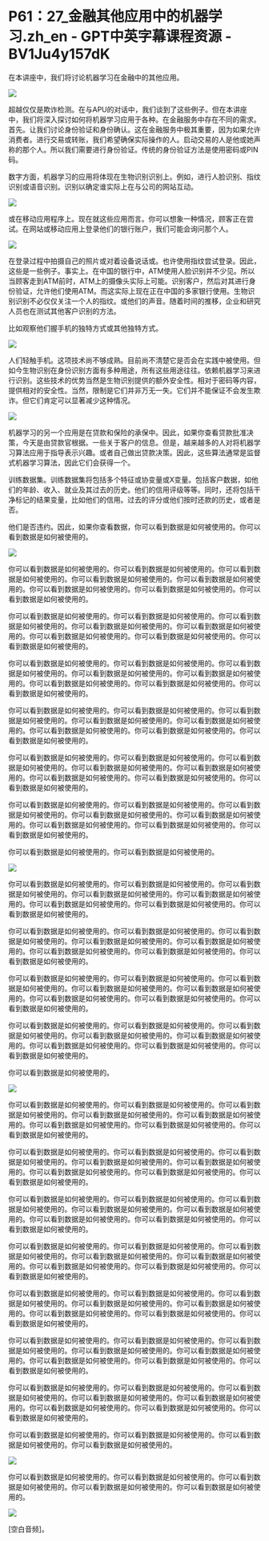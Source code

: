 # P61：27_金融其他应用中的机器学习.zh_en - GPT中英字幕课程资源 - BV1Ju4y157dK

在本讲座中，我们将讨论机器学习在金融中的其他应用。

![](img/63f48820d760e9d1e00d31154d519895_1.png)

超越仅仅是欺诈检测。在与APU的对话中，我们谈到了这些例子。但在本讲座中，我们将深入探讨如何将机器学习应用于各种。在金融服务中存在不同的需求。首先。让我们讨论身份验证和身份确认。这在金融服务中极其重要，因为如果允许消费者。进行交易或转账，我们希望确保实际操作的人。启动交易的人是他或她声称的那个人。所以我们需要进行身份验证。传统的身份验证方法是使用密码或PIN码。

数字方面，机器学习的应用将体现在生物识别识别上。例如，进行人脸识别、指纹识别或语音识别。识别以确定谁实际上在与公司的网站互动。

![](img/63f48820d760e9d1e00d31154d519895_3.png)

或在移动应用程序上。现在就这些应用而言。你可以想象一种情况，顾客正在尝试。在网站或移动应用上登录他们的银行账户，我们可能会询问那个人。

![](img/63f48820d760e9d1e00d31154d519895_5.png)

在登录过程中拍摄自己的照片或对着设备说话或。也许使用指纹尝试登录。因此，这些是一些例子。事实上。在中国的银行中，ATM使用人脸识别并不少见。所以当顾客走到ATM前时，ATM上的摄像头实际上可能。识别客户，然后对其进行身份验证，允许他们使用ATM。而这实际上现在正在中国的多家银行使用。生物识别识别不必仅仅关注一个人的指纹。或他们的声音。随着时间的推移，企业和研究人员也在测试其他客户识别的方法。

比如观察他们握手机的独特方式或其他独特方式。

![](img/63f48820d760e9d1e00d31154d519895_7.png)

人们轻触手机。这项技术尚不够成熟。目前尚不清楚它是否会在实践中被使用。但如今生物识别在身份识别方面有多种用途，所有这些用途往往。依赖机器学习来进行识别。这些技术的优势当然是生物识别提供的额外安全性。相对于密码等内容，提供相对的安全性。当然，限制是它们并非万无一失。它们并不能保证不会发生欺诈。但它们肯定可以显著减少这种情况。



![](img/63f48820d760e9d1e00d31154d519895_9.png)

机器学习的另一个应用是在贷款和保险的承保中。因此，如果你查看贷款批准决策，今天是由贷款官根据。一些关于客户的信息。但是，越来越多的人对将机器学习算法应用于指导表示兴趣。或者自己做出贷款决策。因此，这些算法通常是监督式机器学习算法，因此它们会获得一个。

训练数据集。训练数据集将包括多个特征或协变量或X变量。包括客户数据，如他们的年龄、收入、就业及其过去的历史。他们的信用评级等等。同时，还将包括干净标记的结果变量，比如他们的信用。过去的评分或他们按时还款的历史，或者是否。

他们是否违约。因此，如果你查看数据，你可以看到数据是如何被使用的。你可以看到数据是如何被使用的。

![](img/63f48820d760e9d1e00d31154d519895_11.png)

你可以看到数据是如何被使用的。你可以看到数据是如何被使用的。你可以看到数据是如何被使用的。你可以看到数据是如何被使用的。你可以看到数据是如何被使用的。你可以看到数据是如何被使用的。你可以看到数据是如何被使用的。你可以看到数据是如何被使用的。

你可以看到数据是如何被使用的。你可以看到数据是如何被使用的。你可以看到数据是如何被使用的。你可以看到数据是如何被使用的。你可以看到数据是如何被使用的。你可以看到数据是如何被使用的。你可以看到数据是如何被使用的。你可以看到数据是如何被使用的。

你可以看到数据是如何被使用的。你可以看到数据是如何被使用的。你可以看到数据是如何被使用的。你可以看到数据是如何被使用的。你可以看到数据是如何被使用的。你可以看到数据是如何被使用的。你可以看到数据是如何被使用的。你可以看到数据是如何被使用的。

你可以看到数据是如何被使用的。你可以看到数据是如何被使用的。你可以看到数据是如何被使用的。你可以看到数据是如何被使用的。你可以看到数据是如何被使用的。你可以看到数据是如何被使用的。你可以看到数据是如何被使用的。你可以看到数据是如何被使用的。

你可以看到数据是如何被使用的。你可以看到数据是如何被使用的。你可以看到数据是如何被使用的。你可以看到数据是如何被使用的。你可以看到数据是如何被使用的。你可以看到数据是如何被使用的。你可以看到数据是如何被使用的。你可以看到数据是如何被使用的。

你可以看到数据是如何被使用的。你可以看到数据是如何被使用的。你可以看到数据是如何被使用的。你可以看到数据是如何被使用的。你可以看到数据是如何被使用的。你可以看到数据是如何被使用的。你可以看到数据是如何被使用的。你可以看到数据是如何被使用的。

你可以看到数据是如何被使用的。你可以看到数据是如何被使用的。

![](img/63f48820d760e9d1e00d31154d519895_13.png)

你可以看到数据是如何被使用的。你可以看到数据是如何被使用的。你可以看到数据是如何被使用的。你可以看到数据是如何被使用的。你可以看到数据是如何被使用的。你可以看到数据是如何被使用的。你可以看到数据是如何被使用的。你可以看到数据是如何被使用的。

你可以看到数据是如何被使用的。你可以看到数据是如何被使用的。你可以看到数据是如何被使用的。你可以看到数据是如何被使用的。你可以看到数据是如何被使用的。你可以看到数据是如何被使用的。你可以看到数据是如何被使用的。你可以看到数据是如何被使用的。

你可以看到数据是如何被使用的。你可以看到数据是如何被使用的。你可以看到数据是如何被使用的。你可以看到数据是如何被使用的。你可以看到数据是如何被使用的。你可以看到数据是如何被使用的。你可以看到数据是如何被使用的。你可以看到数据是如何被使用的。

你可以看到数据是如何被使用的。你可以看到数据是如何被使用的。你可以看到数据是如何被使用的。你可以看到数据是如何被使用的。你可以看到数据是如何被使用的。你可以看到数据是如何被使用的。你可以看到数据是如何被使用的。你可以看到数据是如何被使用的。

你可以看到数据是如何被使用的。

![](img/63f48820d760e9d1e00d31154d519895_15.png)

你可以看到数据是如何被使用的。你可以看到数据是如何被使用的。你可以看到数据是如何被使用的。你可以看到数据是如何被使用的。你可以看到数据是如何被使用的。你可以看到数据是如何被使用的。你可以看到数据是如何被使用的。你可以看到数据是如何被使用的。

你可以看到数据是如何被使用的。你可以看到数据是如何被使用的。你可以看到数据是如何被使用的。你可以看到数据是如何被使用的。你可以看到数据是如何被使用的。你可以看到数据是如何被使用的。你可以看到数据是如何被使用的。你可以看到数据是如何被使用的。

你可以看到数据是如何被使用的。你可以看到数据是如何被使用的。你可以看到数据是如何被使用的。你可以看到数据是如何被使用的。你可以看到数据是如何被使用的。你可以看到数据是如何被使用的。你可以看到数据是如何被使用的。你可以看到数据是如何被使用的。

你可以看到数据是如何被使用的。你可以看到数据是如何被使用的。你可以看到数据是如何被使用的。你可以看到数据是如何被使用的。你可以看到数据是如何被使用的。你可以看到数据是如何被使用的。你可以看到数据是如何被使用的。你可以看到数据是如何被使用的。

你可以看到数据是如何被使用的。你可以看到数据是如何被使用的。你可以看到数据是如何被使用的。你可以看到数据是如何被使用的。你可以看到数据是如何被使用的。你可以看到数据是如何被使用的。你可以看到数据是如何被使用的。你可以看到数据是如何被使用的。

你可以看到数据是如何被使用的。你可以看到数据是如何被使用的。你可以看到数据是如何被使用的。你可以看到数据是如何被使用的。你可以看到数据是如何被使用的。你可以看到数据是如何被使用的。你可以看到数据是如何被使用的。你可以看到数据是如何被使用的。

你可以看到数据是如何被使用的。你可以看到数据是如何被使用的。你可以看到数据是如何被使用的。你可以看到数据是如何被使用的。你可以看到数据是如何被使用的。你可以看到数据是如何被使用的。你可以看到数据是如何被使用的。你可以看到数据是如何被使用的。

你可以看到数据是如何被使用的。你可以看到数据是如何被使用的。你可以看到数据是如何被使用的。你可以看到数据是如何被使用的。

![](img/63f48820d760e9d1e00d31154d519895_17.png)

你可以看到数据是如何被使用的。你可以看到数据是如何被使用的。你可以看到数据是如何被使用的。你可以看到数据是如何被使用的。你可以看到数据是如何被使用的。

![](img/63f48820d760e9d1e00d31154d519895_19.png)

[空白音频]。
